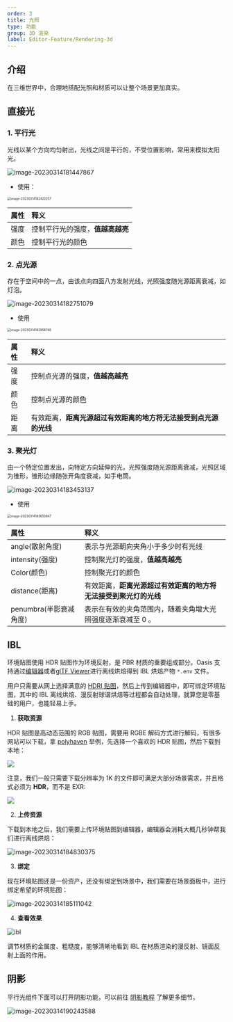 ```yaml
---
order: 3
title: 光照
type: 功能
group: 3D 渲染
label: Editor-Feature/Rendering-3d
---
```


## 介绍

在三维世界中，合理地搭配光照和材质可以让整个场景更加真实。

## 直接光

### 1. 平行光

光线以某个方向均匀射出，光线之间是平行的，不受位置影响，常用来模拟太阳光。

![image-20230314181447867](https://gw.alipayobjects.com/zos/OasisHub/3fbe665e-6b9d-470d-a1a6-bfe3ac73c7c8/image-20230314181447867.png)

- 使用：

<img src="https://gw.alipayobjects.com/zos/OasisHub/ab268781-b32a-4e54-b021-07589e15e9da/image-20230314182422257.png" alt="image-20230314182422257" style="zoom:50%;" />

| 属性 | 释义                             |
| :--- | :------------------------------- |
| 强度 | 控制平行光的强度，**值越高越亮** |
| 颜色 | 控制平行光的颜色                 |

### 2. 点光源

存在于空间中的一点，由该点向四面八方发射光线，光照强度随光源距离衰减，如灯泡。

![image-20230314182751079](https://gw.alipayobjects.com/zos/OasisHub/6e5e33d4-0daa-425c-b333-8359572970c6/image-20230314182751079.png)

- 使用

<img src="https://gw.alipayobjects.com/zos/OasisHub/cbc48c49-fb1c-4a5a-8375-eec0543bfea9/image-20230314182958748.png" alt="image-20230314182958748" style="zoom:50%;" />

| 属性 | 释义                                                             |
| :--- | :--------------------------------------------------------------- |
| 强度 | 控制点光源的强度，**值越高越亮**                                 |
| 颜色 | 控制点光源的颜色                                                 |
| 距离 | 有效距离，**距离光源超过有效距离的地方将无法接受到点光源的光线** |

### 3. 聚光灯

由一个特定位置发出，向特定方向延伸的光，光照强度随光源距离衰减，光照区域为锥形，锥形边缘随张开角度衰减，如手电筒。

![image-20230314183453137](https://gw.alipayobjects.com/zos/OasisHub/bc6a0121-2557-4f44-926f-4952d76a310a/image-20230314183453137.png)

- 使用

<img src="https://gw.alipayobjects.com/zos/OasisHub/3b2ebb37-391e-46f7-a834-df232a383983/image-20230314183653847.png" alt="image-20230314183653847" style="zoom:50%;" />

| 属性                   | 释义                                                             |
| :--------------------- | :--------------------------------------------------------------- |
| angle(散射角度)        | 表示与光源朝向夹角小于多少时有光线                               |
| intensity(强度)        | 控制聚光灯的强度，**值越高越亮**                                 |
| Color(颜色)            | 控制聚光灯的颜色                                                 |
| distance(距离)         | 有效距离，**距离光源超过有效距离的地方将无法接受到聚光灯的光线** |
| penumbra(半影衰减角度) | 表示在有效的夹角范围内，随着夹角增大光照强度逐渐衰减至 0 。      |

## IBL

环境贴图使用 HDR 贴图作为环境反射，是 PBR 材质的重要组成部分。Oasis 支持通过[编辑器](https://antg.antgroup.com)或者[glTF Viewer](https://oasisengine.cn/#/gltf-viewer)进行离线烘焙得到 IBL 烘焙产物 `*.env` 文件。

用户只需要从网上选择满意的 [HDRI 贴图](https://polyhaven.com/hdris)，然后上传到编辑器中，即可绑定环境贴图，其中的 IBL 离线烘焙、漫反射球谐烘焙等过程都会自动处理，就算您是零基础的用户，也能轻易上手。

1. **获取资源**

HDR 贴图是高动态范围的 RGB 贴图，需要用 RGBE 解码方式进行解码，有很多网站可以下载，拿 [polyhaven](https://polyhaven.com/hdris) 举例，先选择一个喜欢的 HDR 贴图，然后下载到本地：

![](https://gw.alipayobjects.com/zos/OasisHub/48e59229-0110-4817-9e30-258a9c1e2f4f/image-20211115172445792.png)

注意，我们一般只需要下载分辨率为 1K 的文件即可满足大部分场景需求，并且格式必须为 **HDR**，而不是 EXR:

![](https://gw.alipayobjects.com/zos/OasisHub/fa727617-dc38-47df-ac24-cebf41fc5cff/image-20211115172759917.png)

2. **上传资源**

下载到本地之后，我们需要上传环境贴图到编辑器，编辑器会消耗大概几秒钟帮我们进行离线烘焙：

![image-20230314184830375](https://gw.alipayobjects.com/zos/OasisHub/d6361dd0-e4b7-4072-8b7b-0ebcf53518a8/image-20230314184830375.png)

3. **绑定**

现在环境贴图还是一份资产，还没有绑定到场景中，我们需要在场景面板中，进行绑定希望的环境贴图：

![image-20230314185111042](https://gw.alipayobjects.com/zos/OasisHub/147e5338-a5d2-4d30-95c7-3c6018d3fbf3/image-20230314185111042.png)

4. **查看效果**

![ibl](https://gw.alipayobjects.com/zos/OasisHub/89943cf7-ef91-4224-988f-c36006e275ed/ibl.gif)

调节材质的金属度、粗糙度，能够清晰地看到 IBL 在材质渲染的漫反射、镜面反射上面的作用。

## 阴影

平行光组件下面可以打开阴影功能，可以前往 [阴影教程](${docs}shadow-cn) 了解更多细节。

![image-20230314190243588](https://gw.alipayobjects.com/zos/OasisHub/5936315b-ebbe-41e0-a251-d03ff1378ab6/image-20230314190243588.png)
